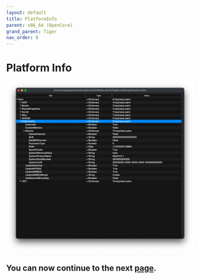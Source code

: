```yaml
---
layout: default
title: PlatformInfo
parent: x86_64 (OpenCore)
grand_parent: Tiger
nav_order: 8
---
```


# Platform Info

<a href="https://raw.githubusercontent.com/royalgraphx/DarwinKVM/main/docs/assets/OpenCorePlatformInfo.png"><img src="../../../assets/OpenCorePlatformInfo.png" alt=""></a>


## You can now continue to the next <a href="../08-UEFI">page</a>.
